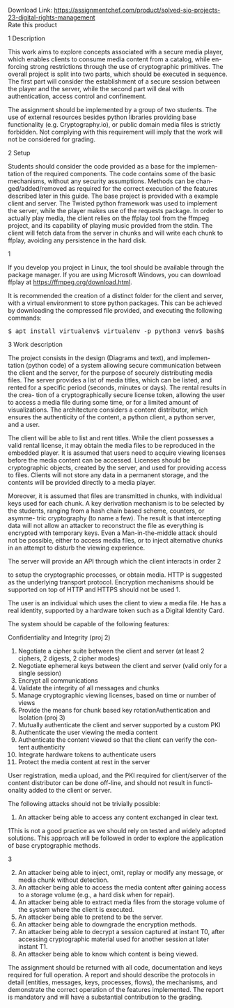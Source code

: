 Download Link: https://assignmentchef.com/product/solved-sio-projects-23-digital-rights-management
<br>
<span class="kksr-muted">Rate this product</span>




1 Description

This work aims to explore concepts associated with a secure media player, which enables clients to consume media content from a catalog, while en- forcing strong restrictions through the use of cryptographic primitives. The overall project is split into two parts, which should be executed in sequence. The first part will consider the establishment of a secure session between the player and the server, while the second part will deal with authentication, access control and confinement.

The assignment should be implemented by a group of two students. The use of external resources besides python libraries providing base functionality (e.g. Cryptography.io), or public domain media files is strictly forbidden. Not complying with this requirement will imply that the work will not be considered for grading.

2 Setup

Students should consider the code provided as a base for the implemen- tation of the required components. The code contains some of the basic mechanisms, without any security assumptions. Methods can be chan- ged/added/removed as required for the correct execution of the features described later in this guide. The base project is provided with a example client and server. The Twisted python framework was used to implement the server, while the player makes use of the requests package. In order to actually play media, the client relies on the ffplay tool from the ffmpeg project, and its capability of playing music provided from the stdin. The client will fetch data from the server in chunks and will write each chunk to ffplay, avoiding any persistence in the hard disk.

1

If you develop you project in Linux, the tool should be available through the package manager. If you are using Microsoft Windows, you can download ffplay at https://ffmpeg.org/download.html.

It is recommended the creation of a distinct folder for the client and server, with a virtual environment to store python packages. This can be achieved by downloading the compressed file provided, and executing the following commands:

<pre>$ apt install virtualenv$ virtualenv -p python3 venv$ bash$ source ./venv/bin/activate$ pip3 install -r client/requirements.txt$ pip3 install -r server/requirements.txt</pre>

3 Work description

The project consists in the design (Diagrams and text), and implemen- tation (python code) of a system allowing secure communication between the client and the server, for the purpose of securely distributing media files. The server provides a list of media titles, which can be listed, and rented for a specific period (seconds, minutes or days). The rental results in the crea- tion of a cryptographically secure license token, allowing the user to access a media file during some time, or for a limited amount of visualizations. The architecture considers a content distributor, which ensures the authenticity of the content, a python client, a python server, and a user.

The client will be able to list and rent titles. While the client possesses a valid rental license, it may obtain the media files to be reproduced in the embedded player. It is assumed that users need to acquire viewing licenses before the media content can be accessed. Licenses should be cryptographic objects, created by the server, and used for providing access to files. Clients will not store any data in a permanent storage, and the contents will be provided directly to a media player.

Moreover, it is assumed that files are transmitted in chunks, with individual keys used for each chunk. A key derivation mechanism is to be selected by the students, ranging from a hash chain based scheme, counters, or asymme- tric cryptography (to name a few). The result is that intercepting data will not allow an attacker to reconstruct the file as everything is encrypted with temporary keys. Even a Man-in-the-middle attack should not be possible, either to access media files, or to inject alternative chunks in an attempt to disturb the viewing experience.

The server will provide an API through which the client interacts in order 2

to setup the cryptographic processes, or obtain media. HTTP is suggested as the underlying transport protocol. Encryption mechanisms should be supported on top of HTTP and HTTPS should not be used 1.

The user is an individual which uses the client to view a media file. He has a real identity, supported by a hardware token such as a Digital Identity Card.

The system should be capable of the following features:

Confidentiality and Integrity (proj 2)

<ol>

 <li>Negotiate a cipher suite between the client and server (at least 2 ciphers, 2 digests, 2 cipher modes)</li>

 <li>Negotiate ephemeral keys between the client and server (valid only for a single session)</li>

 <li>Encrypt all communications</li>

 <li>Validate the integrity of all messages and chunks</li>

 <li>Manage cryptographic viewing licenses, based on time or number of views</li>

 <li>Provide the means for chunk based key rotationAuthentication and Isolation (proj 3)</li>

 <li>Mutually authenticate the client and server supported by a custom PKI</li>

 <li>Authenticate the user viewing the media content</li>

 <li>Authenticate the content viewed so that the client can verify the con- tent authenticity</li>

 <li>Integrate hardware tokens to authenticate users</li>

 <li>Protect the media content at rest in the server</li>

</ol>

User registration, media upload, and the PKI required for client/server of the content distributor can be done off-line, and should not result in functi- onality added to the client or server.

The following attacks should not be trivially possible:

1. An attacker being able to access any content exchanged in clear text.

1This is not a good practice as we should rely on tested and widely adopted solutions. This approach will be followed in order to explore the application of base cryptographic methods.

3

<ol start="2">

 <li>An attacker being able to inject, omit, replay or modify any message, or media chunk without detection.</li>

 <li>An attacker being able to access the media content after gaining access to a storage volume (e.g., a hard disk when for repair).</li>

 <li>An attacker being able to extract media files from the storage volume of the system where the client is executed.</li>

 <li>An attacker being able to pretend to be the server.</li>

 <li>An attacker being able to downgrade the encryption methods.</li>

 <li>An attacker being able to decrypt a session captured at instant T0, after accessing cryptographic material used for another session at later instant T1.</li>

 <li>An attacker being able to know which content is being viewed.</li>

</ol>

The assignment should be returned with all code, documentation and keys required for full operation. A report and should describe the protocols in detail (entities, messages, keys, processes, flows), the mechanisms, and demonstrate the correct operation of the features implemented. The report is mandatory and will have a substantial contribution to the grading.